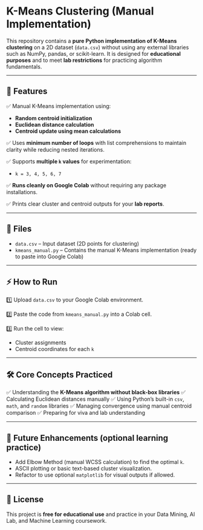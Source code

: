 # K-Means Clustering (Manual Implementation)

This repository contains a **pure Python implementation of K-Means clustering** on a 2D dataset (`data.csv`) without using any external libraries such as NumPy, pandas, or scikit-learn. It is designed for **educational purposes** and to meet **lab restrictions** for practicing algorithm fundamentals.

---

## 🚀 Features

✅ Manual K-Means implementation using:

* **Random centroid initialization**
* **Euclidean distance calculation**
* **Centroid update using mean calculations**

✅ Uses **minimum number of loops** with list comprehensions to maintain clarity while reducing nested iterations.

✅ Supports **multiple `k` values** for experimentation:

* `k = 3, 4, 5, 6, 7`

✅ **Runs cleanly on Google Colab** without requiring any package installations.

✅ Prints clear cluster and centroid outputs for your **lab reports**.

---

## 📂 Files

* `data.csv` – Input dataset (2D points for clustering)
* `kmeans_manual.py` – Contains the manual K-Means implementation (ready to paste into Google Colab)

---

## ⚡ How to Run

1️⃣ Upload `data.csv` to your Google Colab environment.

2️⃣ Paste the code from `kmeans_manual.py` into a Colab cell.

3️⃣ Run the cell to view:

* Cluster assignments
* Centroid coordinates for each `k`

---

## 🛠️ Core Concepts Practiced

✅ Understanding the **K-Means algorithm without black-box libraries**
✅ Calculating Euclidean distances manually
✅ Using Python’s built-in `csv`, `math`, and `random` libraries
✅ Managing convergence using manual centroid comparison
✅ Preparing for viva and lab understanding

---

## 🧪 Future Enhancements (optional learning practice)

* Add Elbow Method (manual WCSS calculation) to find the optimal `k`.
* ASCII plotting or basic text-based cluster visualization.
* Refactor to use optional `matplotlib` for visual outputs if allowed.

---

## 📜 License

This project is **free for educational use** and practice in your Data Mining, AI Lab, and Machine Learning coursework.
